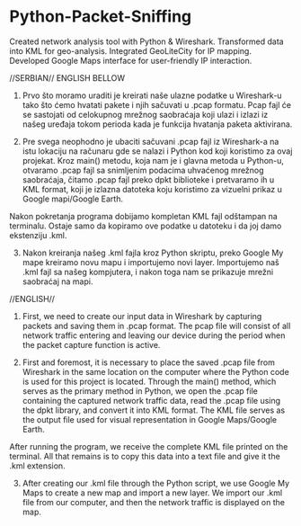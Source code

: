 # Python-Packet-Sniffing
Created network analysis tool with Python &amp; Wireshark. Transformed data into KML for geo-analysis. Integrated GeoLiteCity for IP mapping. Developed Google Maps interface for user-friendly IP interaction.

//SERBIAN// ENGLISH BELLOW

1. Prvo što moramo uraditi je kreirati naše ulazne podatke u Wireshark-u tako što ćemo hvatati pakete i njih sačuvati u .pcap formatu. Pcap fajl će se sastojati od celokupnog mrežnog saobraćaja koji ulazi i izlazi iz našeg uređaja tokom perioda kada je funkcija hvatanja paketa aktivirana.

2. Pre svega neophodno je ubaciti sačuvani .pcap fajl iz Wireshark-a na istu lokaciju na računaru gde se nalazi i Python kod koji koristimo za ovaj projekat. Kroz main() metodu, koja nam je i glavna metoda u Python-u, otvaramo .pcap fajl sa snimljenim podacima uhvaćenog mrežnog saobraćaja, čitamo .pcap fajl preko dpkt biblioteke i pretvaramo ih u KML format, koji je izlazna datoteka koju koristimo za vizuelni prikaz u Google mapi/Google Earth.

Nakon pokretanja programa dobijamo kompletan KML fajl odštampan na terminalu. Ostaje samo da kopiramo ove podatke u datoteku i da joj damo ekstenziju .kml.

3. Nakon kreiranja našeg .kml fajla kroz Python skriptu, preko Google My mape kreiramo novu mapu i importujemo novi layer. Importujemo naš .kml fajl sa našeg kompjutera, i nakon toga nam se prikazuje mrežni saobraćaj na mapi.


//ENGLISH//

1. First, we need to create our input data in Wireshark by capturing packets and saving them in .pcap format. The pcap file will consist of all network traffic entering and leaving our device during the period when the packet capture function is active.

2. First and foremost, it is necessary to place the saved .pcap file from Wireshark in the same location on the computer where the Python code is used for this project is located. Through the main() method, which serves as the primary method in Python, we open the .pcap file containing the captured network traffic data, read the .pcap file using the dpkt library, and convert it into KML format. The KML file serves as the output file used for visual representation in Google Maps/Google Earth.

After running the program, we receive the complete KML file printed on the terminal. All that remains is to copy this data into a text file and give it the .kml extension.

3. After creating our .kml file through the Python script, we use Google My Maps to create a new map and import a new layer. We import our .kml file from our computer, and then the network traffic is displayed on the map.
